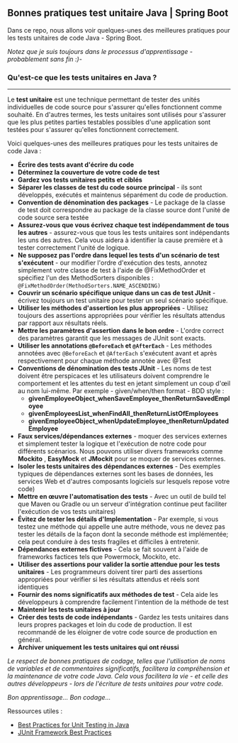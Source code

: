 ## Bonnes pratiques test unitaire Java | Spring Boot
Dans ce repo, nous allons voir quelques-unes des meilleures pratiques pour les tests unitaires de code Java - Spring Boot.

*Notez que je suis toujours dans le processus d'apprentissage - probablement sans fin :)-*

### Qu'est-ce que les tests unitaires en Java ?
---
Le **test unitaire** est une technique permettant de tester des unités individuelles de code source pour s'assurer qu'elles fonctionnent 
comme souhaité. En d'autres termes, les tests unitaires sont utilisés pour s'assurer que les plus petites parties testables possibles 
d'une application sont testées pour s'assurer qu'elles fonctionnent correctement.

Voici quelques-unes des meilleures pratiques pour les tests unitaires de code Java :
- **Écrire des tests avant d'écrire du code**
- **Déterminez la couverture de votre code de test**
- **Gardez vos tests unitaires petits et ciblés**
- **Séparer les classes de test du code source principal** - ils sont développés, exécutés et maintenus séparément du code de production.
- **Convention de dénomination des packages** - Le package de la classe de test doit correspondre au package de la classe source dont l'unité de code source sera testée
- **Assurez-vous que vous écrivez chaque test indépendamment de tous les autres** - assurez-vous que tous les tests unitaires sont indépendants les uns des autres. Cela vous aidera à identifier la cause première et à tester correctement l'unité de logique.
- **Ne supposez pas l'ordre dans lequel les tests d'un scénario de test s'exécutent** - our modifier l'ordre d'exécution des tests, annotez simplement votre classe de test à l'aide de  @FixMethodOrder  et spécifiez l'un des  MethodSorters disponibles : `@FixMethodOrder(MethodSorters.NAME_ASCENDING)`
- **Couvrir un scénario spécifique unique dans un cas de test JUnit** - écrivez toujours un test unitaire pour tester un seul scénario spécifique.
- **Utiliser les méthodes d'assertion les plus appropriées** - Utilisez toujours des assertions appropriées pour vérifier les résultats attendus par rapport aux résultats réels.
- **Mettre les paramètres d'assertion dans le bon ordre** - L'ordre correct des paramètres garantit que les messages de JUnit sont exacts.
- **Utiliser les annotations `@BeforeEach` et `@AfterEach`** - Les méthodes annotées avec `@BeforeEach` et `@AfterEach` s'exécutent avant et après respectivement pour chaque méthode annotée avec @Test
- **Conventions de dénomination des tests JUnit** - Les noms de test doivent être perspicaces et les utilisateurs doivent comprendre le comportement et les attentes du test en jetant simplement un coup d'œil au nom lui-même.
  Par exemple - given/when/then format - BDD style :
	- **givenEmployeeObject_whenSaveEmployee_thenReturnSavedEmployee**
	- **givenEmployeesList_whenFindAll_thenReturnListOfEmployees**
	- **givenEmployeeObject_whenUpdateEmployee_thenReturnUpdatedEmployee**
- **Faux services/dépendances externes** - moquer des services externes et simplement tester la logique et l'exécution de notre code pour différents scénarios. Nous pouvons utiliser divers frameworks comme **Mockito** , **EasyMock** et **JMockit** pour se moquer de services externes.
- **Isoler les tests unitaires des dépendances externes** - Des exemples typiques de dépendances externes sont les bases de données, les services Web et d'autres composants logiciels sur lesquels repose votre code)
- **Mettre en œuvre l'automatisation des tests** - Avec un outil de build tel que Maven ou Gradle ou un serveur d'intégration continue peut faciliter l'exécution de vos tests unitaires)
- **Évitez de tester les détails d'Implementation** - Par exemple, si vous testez une méthode qui appelle une autre méthode, vous ne devez pas tester les détails de la façon dont la seconde méthode est implémentée; cela peut conduire à des tests fragiles et difficiles à entretenir.
- **Dépendances externes fictives** - Cela se fait souvent à l'aide de frameworks factices tels que Powermock, Mockito, etc.
- **Utiliser des assertions pour valider la sortie attendue pour les tests unitaires** - Les programmeurs doivent tirer parti des assertions appropriées pour vérifier si les résultats attendus et réels sont identiques
- **Fournir des noms significatifs aux méthodes de test** - Cela aide les développeurs à comprendre facilement l'intention de la méthode de test
- **Maintenir les tests unitaires à jour**
- **Créer des tests de code indépendants** - Gardez les tests unitaires dans leurs propres packages et loin du code de production. Il est recommandé de les éloigner de votre code source de production en général.
- **Archiver uniquement les tests unitaires qui ont réussi**

*Le respect de bonnes pratiques de codage, telles que l'utilisation de noms de variables et de commentaires significatifs, facilitera la compréhension et la maintenance de votre code Java. Cela vous facilitera la vie - et celle des autres développeurs - lors de l'écriture de tests unitaires pour votre code.*

*Bon apprentissage... Bon codage...*

Ressources utiles :
- [Best Practices for Unit Testing in Java](https://www.developer.com/java/best-practices-unit-testing-java/)
- [JUnit Framework Best Practices](https://www.javaguides.net/2018/08/junit-framework-best-practices.html)
